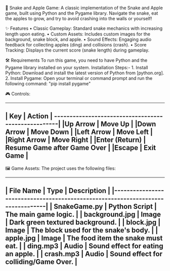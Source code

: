 🐍 Snake and Apple Game:
A classic implementation of the Snake and Apple game, built using Python and the Pygame library. Navigate the snake, eat the apples to grow, and try to avoid crashing into the walls or yourself!

✨ Features
•	Classic Gameplay: Standard snake mechanics with increasing length upon eating.
•	Custom Assets: Includes custom images for the background, snake block, and apple.
•	Sound Effects: Engaging audio feedback for collecting apples (ding) and collisions (crash).
•	Score Tracking: Displays the current score (snake length) during gameplay.

🛠️ Requirements
To run this game, you need to have Python and the Pygame library installed on your system.
    Installation Steps:-
       1.	Install Python: Download and install the latest version of Python from [python.org].
       2.	Install Pygame: Open your terminal or command prompt and run the following command: "pip install pygame"

🎮 Controls:
_____________________________________________________
|   Key	         |    Action                        |
----------------------------------------------------|
|Up Arrow	       |   Move Up                        |
|Down Arrow 	   |   Move Down                      |
|Left Arrow	     |   Move Left                      |
|Right Arrow     |   Move Right                     |
|Enter (Return)	 |   Resume Game after Game Over    |
|Escape	         |   Exit Game                      |
-----------------------------------------------------

🖼️ Game Assets:
The project uses the following files:
_________________________________________________________________________________
|  File  Name      |   	Type	        |       Description                        |
|--------------------------------------------------------------------------------|
|  SnakeGame.py	   |  Python Script   | 	The main game logic.                   |
|  background.jpg	 |  Image           | 	Dark green textured background.        |
|  block.jpg	     |  Image	          |   The block used for the snake's body.   |
|  apple.jpg	     |  Image	          |   The food item the snake must eat.      |
|  ding.mp3	       |  Audio	          |   Sound effect for eating an apple.      |
|  crash.mp3	     |  Audio	          |   Sound effect for colliding/Game Over.  |
----------------------------------------------------------------------------------

